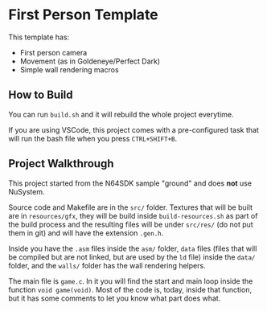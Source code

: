 # First Person Template

This template has:
- First person camera
- Movement (as in Goldeneye/Perfect Dark)
- Simple wall rendering macros

## How to Build

You can run `build.sh` and it will rebuild the whole project everytime.

If you are using VSCode, this project comes with a pre-configured task that will run the bash file when you press `CTRL+SHIFT+B`.

## Project Walkthrough

This project started from the N64SDK sample "ground" and does **not** use NuSystem.

Source code and Makefile are in the `src/` folder. Textures that will be built are in `resources/gfx`, they will be build inside `build-resources.sh` as part of the build process and the resulting files will be under `src/res/` (do not put them in git) and will have the extension `.gen.h`.

Inside you have the `.asm` files inside the `asm/` folder, `data` files (files that will be compiled but are not linked, but are used by the `ld` file) inside the `data/` folder, and the `walls/` folder has the wall rendering helpers.

The main file is `game.c`. In it you will find the start and main loop inside the function `void game(void)`. Most of the code is, today, inside that function, but it has some comments to let you know what part does what.
